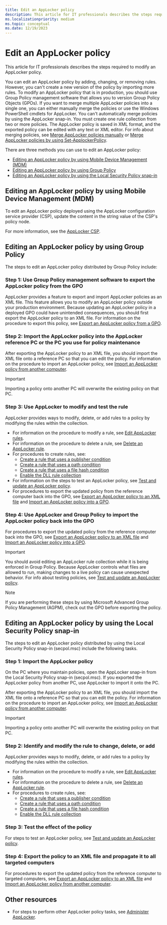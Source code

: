 ```yaml
---
title: Edit an AppLocker policy
description: This article for IT professionals describes the steps required to modify an AppLocker policy.
ms.localizationpriority: medium
ms.topic: conceptual
ms.date: 12/19/2023
---
```


# Edit an AppLocker policy

This article for IT professionals describes the steps required to modify an AppLocker policy.

You can edit an AppLocker policy by adding, changing, or removing rules. However, you can't create a new version of the policy by importing more rules. To modify an AppLocker policy that is in production, you should use Group Policy management software that allows you to version Group Policy Objects (GPOs). If you want to merge multiple AppLocker policies into a single one, you can either manually merge the policies or use the Windows PowerShell cmdlets for AppLocker. You can't automatically merge policies by using the AppLocker snap-in. You must create one rule collection from two or more policies. The AppLocker policy is saved in XML format, and the exported policy can be edited with any text or XML editor. For info about merging policies, see [Merge AppLocker policies manually](merge-applocker-policies-manually.md) or [Merge AppLocker policies by using Set-ApplockerPolicy](merge-applocker-policies-by-using-set-applockerpolicy.md).

There are three methods you can use to edit an AppLocker policy:

- [Editing an AppLocker policy by using Mobile Device Management (MDM)](#editing-an-applocker-policy-by-using-mobile-device-management-mdm)
- [Editing an AppLocker policy by using Group Policy](#editing-an-applocker-policy-by-using-group-policy)
- [Editing an AppLocker policy by using the Local Security Policy snap-in](#editing-an-applocker-policy-by-using-the-local-security-policy-snap-in)

## Editing an AppLocker policy by using Mobile Device Management (MDM)

To edit an AppLocker policy deployed using the AppLocker configuration service provider (CSP), update the content in the string value of the CSP's policy node.

For more information, see the [AppLocker CSP](/windows/client-management/mdm/applocker-csp).

## Editing an AppLocker policy by using Group Policy

The steps to edit an AppLocker policy distributed by Group Policy include:

### Step 1: Use Group Policy management software to export the AppLocker policy from the GPO

AppLocker provides a feature to export and import AppLocker policies as an XML file. This feature allows you to modify an AppLocker policy outside your production environment. Because updating an AppLocker policy in a deployed GPO could have unintended consequences, you should first export the AppLocker policy to an XML file. For information on the procedure to export this policy, see [Export an AppLocker policy from a GPO](export-an-applocker-policy-from-a-gpo.md).

### Step 2: Import the AppLocker policy into the AppLocker reference PC or the PC you use for policy maintenance

After exporting the AppLocker policy to an XML file, you should import the XML file onto a reference PC so that you can edit the policy. For information on the procedure to import an AppLocker policy, see [Import an AppLocker policy from another computer](import-an-applocker-policy-from-another-computer.md).

> [!IMPORTANT]
> Importing a policy onto another PC will overwrite the existing policy on that PC.

### Step 3: Use AppLocker to modify and test the rule

AppLocker provides ways to modify, delete, or add rules to a policy by modifying the rules within the collection.

- For information on the procedure to modify a rule, see [Edit AppLocker rules](edit-applocker-rules.md).
- For information on the procedure to delete a rule, see [Delete an AppLocker rule](delete-an-applocker-rule.md).
- For procedures to create rules, see:
  - [Create a rule that uses a publisher condition](create-a-rule-that-uses-a-publisher-condition.md)
  - [Create a rule that uses a path condition](create-a-rule-that-uses-a-path-condition.md)
  - [Create a rule that uses a file hash condition](create-a-rule-that-uses-a-file-hash-condition.md)
  - [Enable the DLL rule collection](enable-the-dll-rule-collection.md)
- For information on the steps to test an AppLocker policy, see [Test and update an AppLocker policy](test-and-update-an-applocker-policy.md).
- For procedures to export the updated policy from the reference computer back into the GPO, see [Export an AppLocker policy to an XML file](export-an-applocker-policy-to-an-xml-file.md) and [Import an AppLocker policy into a GPO](import-an-applocker-policy-into-a-gpo.md).

### Step 4: Use AppLocker and Group Policy to import the AppLocker policy back into the GPO

For procedures to export the updated policy from the reference computer back into the GPO, see [Export an AppLocker policy to an XML file](export-an-applocker-policy-to-an-xml-file.md) and [Import an AppLocker policy into a GPO](import-an-applocker-policy-into-a-gpo.md).

> [!IMPORTANT]
> You should avoid editing an AppLocker rule collection while it is being enforced in Group Policy. Because AppLocker controls what files are allowed to run, making changes to a live policy can cause unexpected behavior. For info about testing policies, see [Test and update an AppLocker policy](test-and-update-an-applocker-policy.md).

> [!NOTE]
> If you are performing these steps by using Microsoft Advanced Group Policy Management (AGPM), check out the GPO before exporting the policy.

## Editing an AppLocker policy by using the Local Security Policy snap-in

The steps to edit an AppLocker policy distributed by using the Local Security Policy snap-in (secpol.msc) include the following tasks.

### Step 1: Import the AppLocker policy

On the PC where you maintain policies, open the AppLocker snap-in from the Local Security Policy snap-in (secpol.msc). If you exported the AppLocker policy from another PC, use AppLocker to import it onto the PC.

After exporting the AppLocker policy to an XML file, you should import the XML file onto a reference PC so that you can edit the policy. For information on the procedure to import an AppLocker policy, see [Import an AppLocker policy from another computer](import-an-applocker-policy-from-another-computer.md).

> [!IMPORTANT]
> Importing a policy onto another PC will overwrite the existing policy on that PC.

### Step 2: Identify and modify the rule to change, delete, or add

AppLocker provides ways to modify, delete, or add rules to a policy by modifying the rules within the collection.

- For information on the procedure to modify a rule, see [Edit AppLocker rules](edit-applocker-rules.md).
- For information on the procedure to delete a rule, see [Delete an AppLocker rule](delete-an-applocker-rule.md).
- For procedures to create rules, see:
  - [Create a rule that uses a publisher condition](create-a-rule-that-uses-a-publisher-condition.md)
  - [Create a rule that uses a path condition](create-a-rule-that-uses-a-path-condition.md)
  - [Create a rule that uses a file hash condition](create-a-rule-that-uses-a-file-hash-condition.md)
  - [Enable the DLL rule collection](enable-the-dll-rule-collection.md)

### Step 3: Test the effect of the policy

For steps to test an AppLocker policy, see [Test and update an AppLocker policy](test-and-update-an-applocker-policy.md).

### Step 4: Export the policy to an XML file and propagate it to all targeted computers

For procedures to export the updated policy from the reference computer to targeted computers, see [Export an AppLocker policy to an XML file](export-an-applocker-policy-to-an-xml-file.md) and [Import an AppLocker policy from another computer](import-an-applocker-policy-from-another-computer.md).

## Other resources

- For steps to perform other AppLocker policy tasks, see [Administer AppLocker](administer-applocker.md).
